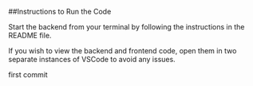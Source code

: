 ##Instructions to Run the Code

Start the backend from your terminal by following the instructions in the README file.

If you wish to view the backend and frontend code, open them in two separate instances of VSCode to avoid any issues.

first commit
